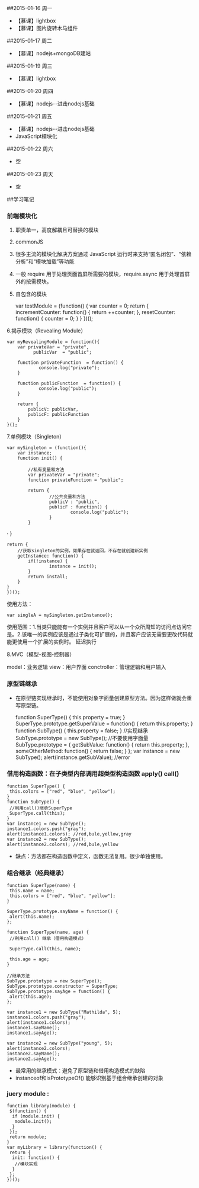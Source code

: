 ##2015-01-16 周一

* 【慕课】lightbox
* 【慕课】图片旋转木马组件

##2015-01-17 周二

* 【慕课】nodejs+mongoDB建站

##2015-01-19 周三

* 【慕课】lightbox

##2015-01-20 周四

* 【慕课】nodejs--进击nodejs基础

##2015-01-21 周五

* 【慕课】nodejs--进击nodejs基础
* JavaScript模块化

##2015-01-22 周六

* 空

##2015-01-23 周天

* 空

##学习笔记

### 前端模块化

1. 职责单一，高度解耦且可替换的模块
2. commonJS
3. 很多主流的模块化解决方案通过 JavaScript 运行时来支持“匿名闭包”、“依赖分析”和“模块加载”等功能
4. 一般 require 用于处理页面首屏所需要的模块，require.async 用于处理首屏外的按需模块。
5. 自包含的模块
    

	var testModule = (function() {
	        var counter = 0;
	        return {
	            incrementCounter: function() {
	                return ++counter;
	            },
	            resetCounter: function() {
	                counter = 0;
	            }
	        }
	})();

6.揭示模块（Revealing Module）


	var myRevealingModule = function(){
	    var privateVar = "private",
	          publicVar  = "public";
	
	    function privateFunction  = function() {
	            console.log("private");
	    }
	
	    function publicFunction  = function() {
	            console.log("public");
	    }
	
	    return {
	        publicV: publicVar,
	        publicF: publicFunction
	    }
	}();

7.单例模块（Singleton）

	var mySingleton = (function(){
        var instance;
        function init() {

            //私有变量和方法
            var privateVar = "private";
            function privateFunction = "public";

            return {
                    //公共变量和方法
                    publicV : "public",
                    publicF : function() {
                            console.log("public");
                    }
            } 
   ·
        }

    return {
        //获取singleton的实例，如果存在就返回，不存在就创建新实例
        getInstance: function() {
            if(!instance) {
                    instance = init();
            }
            return install;
        }
    }
	})();
        
使用方法：

	var singleA = mySingleton.getInstance();

使用范围：1.当类只能能有一个实例并且客户可以从一个众所周知的访问点访问它是。2.该唯一的实例应该是通过子类化可扩展的，并且客户应该无需要更改代码就能更使用一个扩展的实例时。
延迟执行

8.MVC（模型-视图-控制器）

model：业务逻辑  view：用户界面 conctroller：管理逻辑和用户输入

### 原型链继承

* 在原型链实现继承时，不能使用对象字面量创建原型方法。因为这样做就会重写原型链。

	function SuperType() {
	 this.property = true;
	}
	SuperType.prototype.getSuperValue = function() {
	 return this.property;
	}
	function SubType() {
	 this.property = false;
	}
	//实现继承
	SubType.prototype = new SubType();
	//不要使用字面量
	SubType.prototype = {
	 getSubValue: function() {
	  return this.property;
	 },
	 someOtherMethod: function() {
	  return false;
	 }
	};
	var instance = new SubType();
	alert(instance.getSubValue); //error

### 借用构造函数：在子类型内部调用超类型构造函数 apply() call()

	function SuperType() {
	 this.colors = ["red", "blue", "yellow"];
	}
	function SubType() {
	 //利用call()继承SuperType
	 SuperType.call(this);
	}
	var instance1 = new SubType();
	instance1.colors.push("gray");
	alert(instance1.colors); //red,bule,yellow,gray
	var instance2 = new SubType();
	alert(instance2.colors); //red,bule,yellow

* 缺点：方法都在构造函数中定义，函数无法复用。很少单独使用。

### 组合继承（经典继承）

	
	function SuperType(name) {
	 this.name = name;
	 this.colors = ["red", "blue", "yellow"];
	}
	
	SuperType.prototype.sayName = function() {
	 alert(this.name);
	};
	
	function SuperType(name, age) {
	 //利用call() 继承（借用构造模式）
	
	 SuperType.call(this, name);
	
	 this.age = age;
	}
	
	//继承方法
	SubType.prototype = new SuperType();
	SubType.prototype.constructor = SuperType;
	SubType.prototype.sayAge = function() {
	 alert(this.age);
	};
	
	var instance1 = new SubType("Mathilda", 5);
	instance1.colors.push("gray");
	alert(instance1.colors);
	instance1.sayName();
	instance1.sayAge();
	
	var instance2 = new SubType("young", 5);
	alert(instance2.colors);
	instance2.sayName();
	instance2.sayAge();

* 最常用的继承模式：避免了原型链和借用构造模式的缺陷
* instanceof和isPrototypeOf() 能够识别基于组合继承创建的对象

### juery module :

	function library(module) {
	 $(function() {
	  if (module.init) {
	   module.init();
	  }
	 });
	 return module;
	}
	var myLibrary = library(function() {
	 return {
	  init: function() {
	   //模块实现
	  }
	 };
	})();

